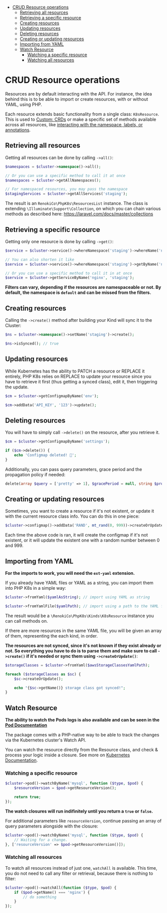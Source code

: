 - [CRUD Resource operations](#crud-resource-operations)
  - [Retrieving all resources](#retrieving-all-resources)
  - [Retrieving a specific resource](#retrieving-a-specific-resource)
  - [Creating resources](#creating-resources)
  - [Updating resources](#updating-resources)
  - [Deleting resources](#deleting-resources)
  - [Creating or updating resources](#creating-or-updating-resources)
  - [Importing from YAML](#importing-from-yaml)
  - [Watch Resource](#watch-resource)
    - [Watching a specific resource](#watching-a-specific-resource)
    - [Watching all resources](#watching-all-resources)

# CRUD Resource operations

Resources are by default interacting with the API. For instance, the idea behind this is to be able to import or create resources, with or without YAML, using PHP.

Each resource extends basic functionality from a single class: `K8sResource`. This is used to [Custom: CRDs](CUSTOM-CRDS.md) or make a specific set of methods available across all resources, like [interacting with the namespace, labels, or annotations](kinds/Resource.md).

## Retrieving all resources

Getting all resources can be done by calling `->all()`:

```php
$namespaces = $cluster->namespace()->all();

// Or you can use a specific method to call it at once
$namespaces = $cluster->getAllNamespaces();

// For namespaced resources, you may pass the namespace
$stagingServices = $cluster->getAllServices('staging');
```

The result is an `RenokiCo\PhpK8s\ResourcesList` instance. The class is extending `\Illuminate\Support\Collection`, on which you can chain various methods as described here: https://laravel.com/docs/master/collections

## Retrieving a specific resource

Getting only one resource is done by calling `->get()`:

```php
$service = $cluster->service()->whereNamespace('staging')->whereName('nginx')->get();

// You can also shorten it like
$service = $cluster->service()->whereNamespace('staging')->getByName('nginx');

// Or you can use a specific method to call it in at once
$service = $cluster->getServiceByName('nginx', 'staging');
```

**Filters can vary, depending if the resources are namespaceable or not. By default, the namespace is `default` and can be missed from the filters.**

## Creating resources

Calling the `->create()` method after building your Kind will sync it to the Cluster:

```php
$ns = $cluster->namespace()->setName('staging')->create();

$ns->isSynced(); // true
```

## Updating resources

While Kubernetes has the ability to PATCH a resource or REPLACE it entirely, PHP K8s relies on REPLACE to update your resource since you have to retrieve it first (thus getting a synced class), edit it, then triggering the update.

```php
$cm = $cluster->getConfigmapByName('env');

$cm->addData('API_KEY', '123')->update();
```

## Deleting resources

You will have to simply call `->delete()` on the resource, after you retrieve it.

```php
$cm = $cluster->getConfigmapByName('settings');

if ($cm->delete()) {
    echo 'Configmap deleted! 🎉';
}
```

Additionally, you can pass query parameters, grace period and the propagation policy if needed:

```php
delete(array $query = ['pretty' => 1], $gracePeriod = null, string $propagationPolicy = 'Foreground')
```

## Creating or updating resources

Sometimes, you want to create a resource if it's not existent, or update it with the current resource class info. You can do this in one piece:

```php
$cluster->configmap()->addData('RAND', mt_rand(0, 999))->createOrUpdate();
```

Each time the above code is ran, it will create the configmap if it's not existent, or it will update the existent one with a random number between 0 and 999.

## Importing from YAML

**For the imports to work, you will need the `ext-yaml` extension.**

If you already have YAML files or YAML as a string, you can import them into PHP K8s in a simple way:

```php
$cluster->fromYaml($yamlAsString); // import using YAML as string

$cluster->fromYamlFile($yamlPath); // import using a path to the YAML file
```

The result would be a `\RenokiCo\PhpK8s\Kinds\K8sResource` instance you can call methods on.

If there are more resources in the same YAML file, you will be given an array of them, representing the each kind, in order.

**The resources are not synced, since it's not known if they exist already or not. So everything you have to do is to parse them and make sure to call `->create()` if it's needed or sync them using `->createOrUpdate()`**:

```php
$storageClasses = $cluster->fromYaml($awsStorageClassesYamlPath);

foreach ($storageClasses as $sc) {
    $sc->createOrUpdate();

    echo "{$sc->getName()} storage class got synced!";
}
```

## Watch Resource

**The ability to watch the Pods logs is also available and can be seen in the [Pod Documentation](kinds/Pod.md#pod-logs)**

The package comes with a PHP-native way to be able to track the changes via the Kubernetes cluster's Watch API.

You can watch the resource directly from the Resource class, and check & process your logic inside a closure. See more on [Kubernetes Documentation](https://kubernetes.io/docs/reference/using-api/api-concepts/#efficient-detection-of-changes).

### Watching a specific resource

```php
$cluster->pod()->watchByName('mysql', function ($type, $pod) {
    $resourceVersion = $pod->getResourceVersion();

    return true;
});
```

**The watch closures will run indifinitely until you return a `true` or `false`.**

For additional parameters like `resourceVersion`, continue passing an array of query parameters alongside with the closure:

```php
$cluster->pod()->watchByName('mysql', function ($type, $pod) {
    // Waiting for a change.
}, ['resourceVersion' => $pod->getResourceVersion()]);
```

### Watching all resources

To watch all resources instead of just one, `watchAll` is available. This time, you do not need to call any filter or retrieval, because there is nothing to filter:

```php
$cluster->pod()->watchAll(function ($type, $pod) {
    if ($pod->getName() === 'nginx') {
        // do something
    }
});
```
